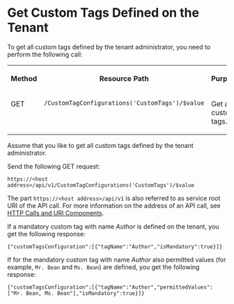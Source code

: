 <!-- loioa9473749d6214beca8007f808ebed8ef -->

# Get Custom Tags Defined on the Tenant



To get all custom tags defined by the tenant administrator, you need to perform the following call:


<table>
<tr>
<th valign="top">

Method



</th>
<th valign="top">

Resource Path



</th>
<th valign="top">

Purpose



</th>
</tr>
<tr>
<td valign="top">

GET



</td>
<td valign="top">

 `​/CustomTagConfigurations('CustomTags')/$value` 



</td>
<td valign="top">

Get all custom tags.



</td>
</tr>
</table>

Assume that you like to get all custom tags defined by the tenant administrator.

Send the following GET request:

`https://<host address>/api/v1/CustomTagConfigurations('CustomTags')/$value`

The part `https://<host address>/api/v1` is also referred to as service root URI of the API call. For more information on the address of an API call, see [HTTP Calls and URI Components](http-calls-and-uri-components-ca75e12.md).

If a mandatory custom tag with name *Author* is defined on the tenant, you get the following response:

```
{"customTagsConfiguration":[{"tagName":"Author","isMandatory":true}]}
```

If for the mandatory custom tag with name *Author* also permitted values \(for example, `Mr. Bean` and `Ms. Bean`\) are defined, you get the following response:

```
{"customTagsConfiguration":[{"tagName":"Author","permittedValues":["Mr. Bean, Ms. Bean"],"isMandatory":true}]}
```

